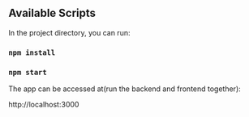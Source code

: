 
## Available Scripts




In the project directory, you can run:

### `npm install`

### `npm start`

The app can be accessed at(run the backend and frontend together):

http://localhost:3000


